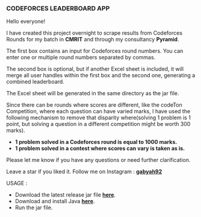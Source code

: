 ### CODEFORCES LEADERBOARD APP

Hello everyone!

I have created this project overnight to scrape results from Codeforces Rounds for my batch in **CMRIT** and through my consultancy **Pyramid**.

The first box contains an input for Codeforces round numbers. You can enter one or multiple round numbers separated by commas.

The second box is optional, but if another Excel sheet is included, it will merge all user handles within the first box and the second one, generating a combined leaderboard.

The Excel sheet will be generated in the same directory as the jar file.

Since there can be rounds where scores are different, like the codeTon Competition, where each question can have varied marks, I have used the following mechanism to remove that disparity where(solving 1 problem is 1 point, but solving a question in a different competition might be worth 300 marks).

- **1 problem solved in a Codeforces round is equal to 1000 marks.**
- **1 problem solved in a contest where scores can vary is taken as is.**

Please let me know if you have any questions or need further clarification.

Leave a star if you liked it. Follow me on Instagram : **[gabyah92](instagram.com/gabyah92)**

USAGE : 
- Download the latest release jar file **[here](https://github.com/gabyah92/codeforcesGUI/releases)**. 
- Download and install Java **[here](https://www.java.com/en/download)**.
- Run the jar file.
